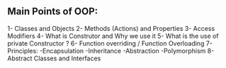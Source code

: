 Main Points of OOP:
------------------
1- Classes and Objects
2- Methods (Actions) and Properties
3- Access Modifiers
4- What is Construtor and Why we use it 
5- What is the use of private Constructor ?
6- Function overriding / Function Overloading
7- Principles: -Encapsulation
               -Inheritance
               -Abstraction
               -Polymorphism
8- Abstract Classes and Interfaces
